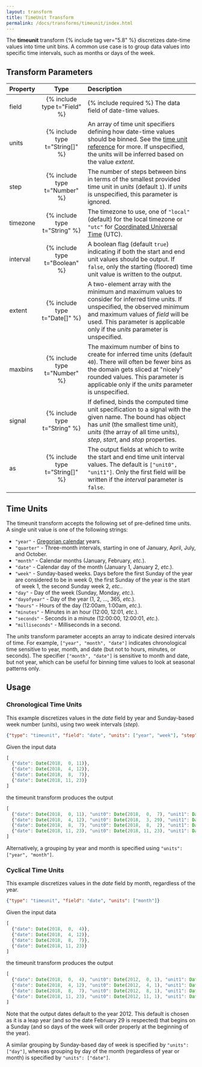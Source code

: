 ```yaml
---
layout: transform
title: TimeUnit Transform
permalink: /docs/transforms/timeunit/index.html
---
```


The **timeunit** transform {% include tag ver="5.8" %} discretizes date-time values into time unit bins. A common use case is to group data values into specific time intervals, such as months or days of the week.

## Transform Parameters

| Property            | Type                            | Description   |
| :------------------ | :-----------------------------: | :------------ |
| field               | {% include type t="Field" %}    | {% include required %} The data field of date-time values.|
| units               | {% include type t="String[]" %} | An array of time unit specifiers defining how date-time values should be binned. See the [time unit reference](#time-units) for more. If unspecified, the units will be inferred based on the value _extent_.|
| step               | {% include type t="Number" %}    | The number of steps between bins in terms of the smallest provided time unit in _units_ (default `1`). If _units_ is unspecified, this parameter is ignored.|
| timezone            | {% include type t="String" %}   | The timezone to use, one of `"local"` (default) for the local timezone or `"utc"` for [Coordinated Universal Time](https://en.wikipedia.org/wiki/Coordinated_Universal_Time) (UTC).|
| interval            | {% include type t="Boolean" %}   | A boolean flag (default `true`) indicating if both the start and end unit values should be output. If `false`, only the starting (floored) time unit value is written to the output.|
| extent              | {% include type t="Date[]" %} | A two-element array with the minimum and maximum values to consider for inferred time units. If unspecified, the observed minimum and maximum values of _field_ will be used. This parameter is applicable only if the _units_ parameter is unspecified.|
| maxbins             | {% include type t="Number" %}   | The maximum number of bins to create for inferred time units (default `40`). There will often be fewer bins as the domain gets sliced at "nicely" rounded values. This parameter is applicable only if the _units_ parameter is unspecified.|
| signal              | {% include type t="String" %}   | If defined, binds the computed time unit specification to a signal with the given name. The bound has object has _unit_ (the smallest time unit), _units_ (the array of all time units), _step_, _start_, and _stop_ properties. |
| as                  | {% include type t="String[]" %} | The output fields at which to write the start and end time unit interval values. The default is `["unit0", "unit1"]`. Only the first field will be written if the _interval_ parameter is `false`. |

## <a name="time-units"></a>Time Units

The timeunit transform accepts the following set of pre-defined time units. A single unit value is one of the following strings:

- `"year"` - [Gregorian calendar](https://en.wikipedia.org/wiki/Gregorian_calendar) years.
- `"quarter"` - Three-month intervals, starting in one of January, April, July, and October.
- `"month"` - Calendar months (January, February, _etc._).
- `"date"` - Calendar day of the month (January 1, January 2, _etc._).
- `"week"` - Sunday-based weeks. Days before the first Sunday of the year are considered to be in week 0, the first Sunday of the year is the start of week 1, the second Sunday week 2, _etc._.
- `"day"` - Day of the week (Sunday, Monday, _etc._).
- `"dayofyear"` - Day of the year (1, 2, ..., 365, _etc._).
- `"hours"` - Hours of the day (12:00am, 1:00am, _etc_.).
- `"minutes"` - Minutes in an hour (12:00, 12:01, _etc_.).
- `"seconds"` - Seconds in a minute (12:00:00, 12:00:01, _etc_.).
- `"milliseconds"` - Milliseconds in a second.

The _units_ transform parameter accepts an array to indicate desired intervals of time. For example, `["year", "month", "date"]` indicates chronological time sensitive to year, month, and date (but not to hours, minutes, or seconds). The specifier `["month", "date"]` is sensitive to month and date, but not year, which can be useful for binning time values to look at seasonal patterns only.

## Usage

### Chronological Time Units

This example discretizes values in the _date_ field by year and Sunday-based week number (_units_), using two week intervals (_step_).

```json
{"type": "timeunit", "field": "date", "units": ["year", "week"], "step": 2}
```

Given the input data

```js
[
  {"date": Date(2018,  0, 11)},
  {"date": Date(2018,  4, 12)},
  {"date": Date(2018,  8,  7)},
  {"date": Date(2018, 11, 23)}
]
```

the timeunit transform produces the output

```js
[
  {"date": Date(2018,  0, 11), "unit0": Date(2018,  0,  7), "unit1": Date(2018,  0, 21)},
  {"date": Date(2018,  4, 12), "unit0": Date(2018,  3, 29), "unit1": Date(2018,  4, 13)}},
  {"date": Date(2018,  8,  7), "unit0": Date(2018,  8,  2), "unit1": Date(2018,  8, 16)}},
  {"date": Date(2018, 11, 23), "unit0": Date(2018, 11, 23), "unit1": Date(2019,  0,  6)}}
]
```

Alternatively, a grouping by year and month is specified using `"units": ["year", "month"]`.

### Cyclical Time Units

This example discretizes values in the _date_ field by month, regardless of the year.

```json
{"type": "timeunit", "field": "date", "units": ["month"]}
```

Given the input data

```js
[
  {"date": Date(2018,  0,  4)},
  {"date": Date(2018,  4, 12)},
  {"date": Date(2018,  8,  7)},
  {"date": Date(2018, 11, 23)}
]
```

the timeunit transform produces the output

```js
[
  {"date": Date(2018,  0,  4), "unit0": Date(2012,  0, 1), "unit1": Date(2012, 1, 1)},
  {"date": Date(2018,  4, 12), "unit0": Date(2012,  4, 1), "unit1": Date(2012, 5, 1)}},
  {"date": Date(2018,  8,  7), "unit0": Date(2012,  8, 1), "unit1": Date(2012, 9, 1)}},
  {"date": Date(2018, 11, 23), "unit0": Date(2012, 11, 1), "unit1": Date(2013, 0, 1)}}
]
```

Note that the output dates default to the year 2012. This default is chosen as it is a leap year (and so the date February 29 is respected) that begins on a Sunday (and so days of the week will order properly at the beginning of the year).

A similar grouping by Sunday-based day of week is specified by `"units": ["day"]`, whereas grouping by day of the month (regardless of year or month) is specified by `"units": ["date"]`.
